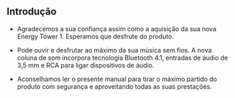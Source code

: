 ## Introdução

* Agradecemos a sua confiança assim como a aquisição da sua nova Energy Tower 1. Esperamos que desfrute do produto.

* Pode ouvir e desfrutar ao máximo da sua música sem fios. A nova coluna de som incorpora tecnologia Bluetooth 4.1, entradas de áudio de 3,5 mm e RCA para ligar dispositivos de áudio.

* Aconselhamos ler o presente manual para tirar o máximo partido do produto com segurança e aproveitando todas as suas prestações.
